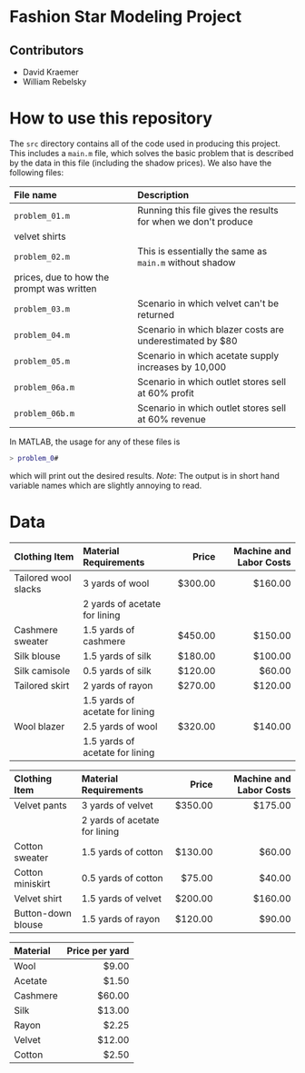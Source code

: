 # Fashion Star Modeling Project

## Contributors

* David Kraemer
* William Rebelsky

# How to use this repository

The `src` directory contains all of the code used in producing this project.
This includes a `main.m` file, which solves the basic problem that is described
by the data in this file (including the shadow prices). We also have the
following files:

| File name | Description |
|:----------|:------------|
| `problem_01.m` | Running this file gives the results for when we don't produce
velvet shirts | 
| `problem_02.m` | This is essentially the same as `main.m` without shadow
prices, due to how the prompt was written |
| `problem_03.m` | Scenario in which velvet can't be returned |
| `problem_04.m` | Scenario in which blazer costs are underestimated by $80 |
| `problem_05.m` | Scenario in which acetate supply increases by 10,000 |
| `problem_06a.m` | Scenario in which outlet stores sell at 60% profit |  
| `problem_06b.m` | Scenario in which outlet stores sell at 60% revenue |  

In MATLAB, the usage for any of these files is 

```Matlab
> problem_0#
```

which will print out the desired results. *Note*: The output is in short hand
variable names which are slightly annoying to read.


# Data

|Clothing Item        | Material Requirements | Price | Machine and Labor Costs |
|:--------------------|:----------------------|------:|------------------------:|
|Tailored wool slacks | 3 yards of wool       | $300.00 | $160.00 |
|                     |  2 yards of acetate for lining    | | |
|Cashmere sweater     | 1.5 yards of cashmere | $450.00 | $150.00 |
|Silk blouse          | 1.5 yards of silk     | $180.00 | $100.00 |
|Silk camisole        | 0.5 yards of silk     | $120.00 | $60.00 |
|Tailored skirt       | 2 yards of rayon      | $270.00 | $120.00 |
|                     | 1.5 yards of acetate for lining | | |
|Wool blazer          | 2.5 yards of wool     | $320.00 | $140.00 |
|                     | 1.5 yards of acetate for lining | | |

|Clothing Item | Material Requirements | Price | Machine and Labor Costs |
|:------------|:----------------------|------:|------------------------:|
|Velvet pants | 3 yards of velvet |  $350.00  | $175.00 |
|| 2 yards of acetate for lining | | |
|Cotton sweater |  1.5 yards of cotton |  $130.00 | $60.00 |
|Cotton miniskirt | 0.5 yards of cotton |  $75.00 | $40.00 |
|Velvet shirt |  1.5 yards of velvet |    $200.00   | $160.00 |
|Button-down blouse | 1.5 yards of rayon |$120.00| $90.00 |

| Material | Price per yard |
|:---------|---------------:|
| Wool | $9.00 |
| Acetate | $1.50 |
| Cashmere | $60.00 |
| Silk | $13.00 |
| Rayon | $2.25 |
| Velvet | $12.00 |
| Cotton | $2.50 |
